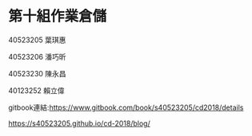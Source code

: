 # 第十組作業倉儲

40523205 葉琪惠

40523206 潘巧昕

40523230 陳永昌

40123252 賴立偉

gitbook連結:https://www.gitbook.com/book/s40523205/cd2018/details

https://s40523205.github.io/cd-2018/blog/
